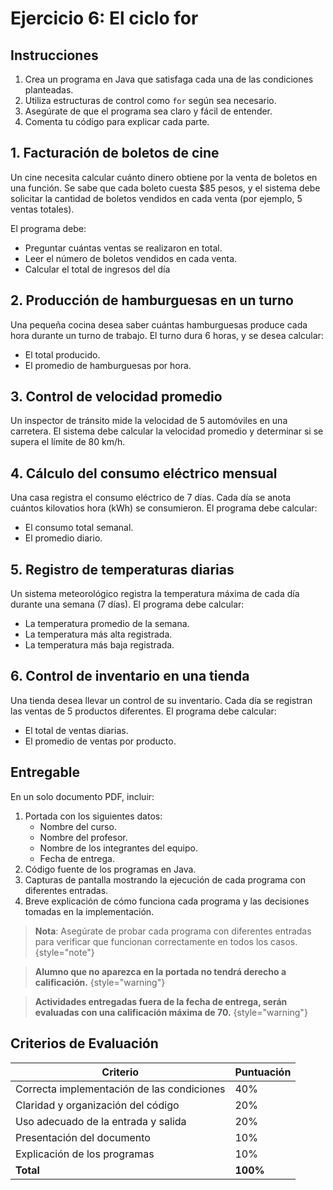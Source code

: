 # Ejercicio 6: El ciclo for

## Instrucciones

1. Crea un programa en Java que satisfaga cada una de las condiciones planteadas.
2. Utiliza estructuras de control como `for` según sea necesario.
3. Asegúrate de que el programa sea claro y fácil de entender.
4. Comenta tu código para explicar cada parte.

## 1. Facturación de boletos de cine

Un cine necesita calcular cuánto dinero obtiene por la venta de boletos en una función.
Se sabe que cada boleto cuesta $85 pesos, y el sistema debe solicitar la cantidad de boletos vendidos en cada venta (por
ejemplo, 5 ventas totales).

El programa debe:

* Preguntar cuántas ventas se realizaron en total.
* Leer el número de boletos vendidos en cada venta.
* Calcular el total de ingresos del día

## 2. Producción de hamburguesas en un turno

Una pequeña cocina desea saber cuántas hamburguesas produce cada hora durante un turno de trabajo.
El turno dura 6 horas, y se desea calcular:

* El total producido.
* El promedio de hamburguesas por hora.

## 3. Control de velocidad promedio

Un inspector de tránsito mide la velocidad de 5 automóviles en una carretera.
El sistema debe calcular la velocidad promedio y determinar si se supera el límite de 80 km/h.

## 4. Cálculo del consumo eléctrico mensual

Una casa registra el consumo eléctrico de 7 días.
Cada día se anota cuántos kilovatios hora (kWh) se consumieron.
El programa debe calcular:

* El consumo total semanal.
* El promedio diario.

## 5. Registro de temperaturas diarias

Un sistema meteorológico registra la temperatura máxima de cada día durante una semana (7 días).
El programa debe calcular:

* La temperatura promedio de la semana.
* La temperatura más alta registrada.
* La temperatura más baja registrada.

## 6. Control de inventario en una tienda

Una tienda desea llevar un control de su inventario.
Cada día se registran las ventas de 5 productos diferentes.
El programa debe calcular:

* El total de ventas diarias.
* El promedio de ventas por producto.

## Entregable

En un solo documento PDF, incluir:

1. Portada con los siguientes datos:
    * Nombre del curso.
    * Nombre del profesor.
    * Nombre de los integrantes del equipo.
    * Fecha de entrega.
2. Código fuente de los programas en Java.
3. Capturas de pantalla mostrando la ejecución de cada programa con diferentes entradas.
4. Breve explicación de cómo funciona cada programa y las decisiones tomadas en la implementación.

> **Nota**: Asegúrate de probar cada programa con diferentes entradas para verificar que funcionan correctamente en
> todos los casos.
> {style="note"}

> **Alumno que no aparezca en la portada no tendrá derecho a calificación.**
> {style="warning"}

> **Actividades entregadas fuera de la fecha de entrega, serán evaluadas con una calificación máxima de 70.**
> {style="warning"}

## Criterios de Evaluación

| Criterio                                   | Puntuación |
|--------------------------------------------|------------|
| Correcta implementación de las condiciones | 40%        |
| Claridad y organización del código         | 20%        |
| Uso adecuado de la entrada y salida        | 20%        |
| Presentación del documento                 | 10%        |
| Explicación de los programas               | 10%        |
| **Total**                                  | **100%**   |